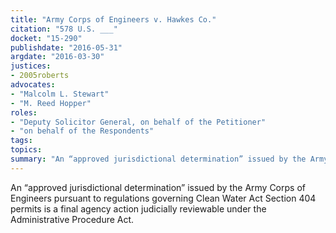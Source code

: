 ```yaml
---
title: "Army Corps of Engineers v. Hawkes Co."
citation: "578 U.S. ___"
docket: "15-290"
publishdate: "2016-05-31"
argdate: "2016-03-30"
justices:
- 2005roberts
advocates:
- "Malcolm L. Stewart"
- "M. Reed Hopper"
roles:
- "Deputy Solicitor General, on behalf of the Petitioner"
- "on behalf of the Respondents"
tags:
topics:
summary: "An “approved jurisdictional determination” issued by the Army Corps of Engineers pursuant to regulations governing Clean Water Act Section 404 permits is a final agency action judicially reviewable under the Administrative Procedure Act."
---
```

An “approved jurisdictional determination” issued by the Army Corps of Engineers pursuant to regulations governing Clean Water Act Section 404 permits is a final agency action judicially reviewable under the Administrative Procedure Act.


